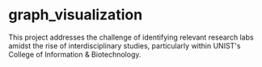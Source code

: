 # graph_visualization
This project addresses the challenge of identifying relevant research labs amidst the rise of interdisciplinary studies, particularly within UNIST's College of Information &amp; Biotechnology.
